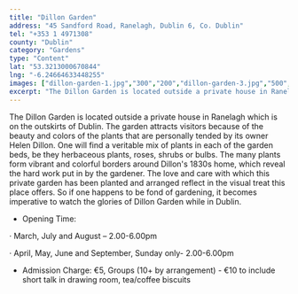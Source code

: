 ```yaml
---
title: "Dillon Garden"
address: "45 Sandford Road, Ranelagh, Dublin 6, Co. Dublin"
tel: "+353 1 4971308"
county: "Dublin"
category: "Gardens"
type: "Content"
lat: "53.3213000670844"
lng: "-6.24664633448255"
images: ["dillon-garden-1.jpg","300","200","dillon-garden-3.jpg","500","379","dillon-garden-4.jpg","195","300","dillon-garden-5.jpg","219","157","dillon-garden-6.jpg","500","322","dillon-garden-7.jpg","450","293","dillon-garden-8.jpg","450","297","dillon-garden-9.jpg","219","140"]
excerpt: "The Dillon Garden is located outside a private house in Ranelagh which is on the outskirts of Dublin. The garden attracts visitors because of the beau..."
---
```

<p>The Dillon Garden is located outside a private house in Ranelagh which is on the outskirts of Dublin. The garden attracts visitors because of the beauty and colors of the plants that are personally tended by its owner Helen Dillon. One will find a veritable mix of plants in each of the garden beds, be they herbaceous plants, roses, shrubs or bulbs. The many plants form vibrant and colorful borders around Dillon's 1830s home, which reveal the hard work put in by the gardener. The love and care with which this private garden has been planted and arranged reflect in the visual treat this place offers. So if one happens to be fond of gardening, it becomes imperative to watch the glories of Dillon Garden while in Dublin.</p>  
    <ul> 
        <li>Opening Time: </li> </ul> 
    <p>&middot;         March, July and August &ndash; 2.00-6.00pm</p> 
    <p>&middot;         April, May, June and September, Sunday only- 2.00-6.00pm</p> 
    <ul> 
        <li>Admission Charge: &euro;5, Groups (10+ by arrangement) - &euro;10 to include short talk in drawing room, tea/coffee biscuits </li> </ul>